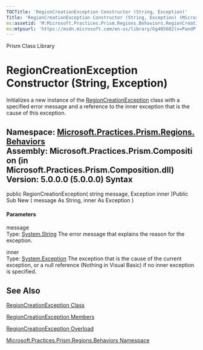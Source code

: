 ```yaml
---
TOCTitle: 'RegionCreationException Constructor (String, Exception)'
Title: 'RegionCreationException Constructor (String, Exception) (Microsoft.Practices.Prism.Regions.Behaviors)'
ms:assetid: 'M:Microsoft.Practices.Prism.Regions.Behaviors.RegionCreationException.\#ctor(System.String,System.Exception)'
ms:mtpsurl: 'https://msdn.microsoft.com/en-us/library/Gg405682(v=PandP.50)'
---
```


Prism Class Library

RegionCreationException Constructor (String, Exception)
=======================================================

Initializes a new instance of the [RegionCreationException](https://msdn.microsoft.com/t:microsoft.practices.prism.regions.behaviors.regioncreationexception) class with a specified error message and a reference to the inner exception that is the cause of this exception.

**Namespace:** [Microsoft.Practices.Prism.Regions.Behaviors](https://msdn.microsoft.com/n:microsoft.practices.prism.regions.behaviors)
**Assembly:** Microsoft.Practices.Prism.Composition (in Microsoft.Practices.Prism.Composition.dll) Version: 5.0.0.0 (5.0.0.0)
Syntax
------

<span id="syntaxToggle"></span>public RegionCreationException( string message, Exception inner )Public Sub New ( message As String, inner As Exception )
#### Parameters

message  
Type: [System.String](http://msdn2.microsoft.com/en-us/library/s1wwdcbf)
The error message that explains the reason for the exception.

inner  
Type: [System.Exception](http://msdn2.microsoft.com/en-us/library/c18k6c59)
The exception that is the cause of the current exception, or a null reference (Nothing in Visual Basic) if no inner exception is specified.

See Also
--------

<span id="seeAlsoToggle"></span>
[RegionCreationException Class](https://msdn.microsoft.com/t:microsoft.practices.prism.regions.behaviors.regioncreationexception)

[RegionCreationException Members](https://msdn.microsoft.com/allmembers.t:microsoft.practices.prism.regions.behaviors.regioncreationexception)

[RegionCreationException Overload](https://msdn.microsoft.com/overload:microsoft.practices.prism.regions.behaviors.regioncreationexception.)

[Microsoft.Practices.Prism.Regions.Behaviors Namespace](https://msdn.microsoft.com/n:microsoft.practices.prism.regions.behaviors)
